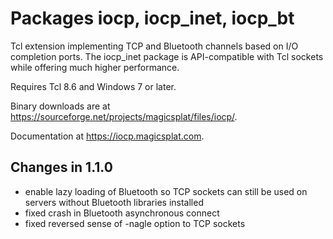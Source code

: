 # Packages iocp, iocp\_inet, iocp\_bt

Tcl extension implementing TCP and Bluetooth channels based on
I/O completion ports. The iocp_inet package is API-compatible
with Tcl sockets while offering much higher performance.

Requires Tcl 8.6 and Windows 7 or later. 

Binary downloads are at https://sourceforge.net/projects/magicsplat/files/iocp/.

Documentation at https://iocp.magicsplat.com.

## Changes in 1.1.0

- enable lazy loading of Bluetooth so TCP sockets can still be used on servers
without Bluetooth libraries installed
- fixed crash in Bluetooth asynchronous connect
- fixed reversed sense of -nagle option to TCP sockets

